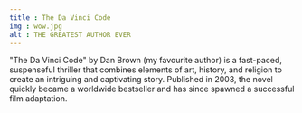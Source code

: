 ```yaml
---
title : The Da Vinci Code
img : wow.jpg
alt : THE GREATEST AUTHOR EVER
---
```


"The Da Vinci Code" by Dan Brown (my favourite author) is a fast-paced, suspenseful thriller that combines elements of art, history, and religion to create an intriguing and captivating story. Published in 2003, the novel quickly became a worldwide bestseller and has since spawned a successful film adaptation.

